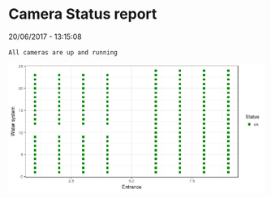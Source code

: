 Camera Status report
================
20/06/2017 - 13:15:08

    All cameras are up and running

![](camreport_files/figure-markdown_github/unnamed-chunk-2-1.png)
